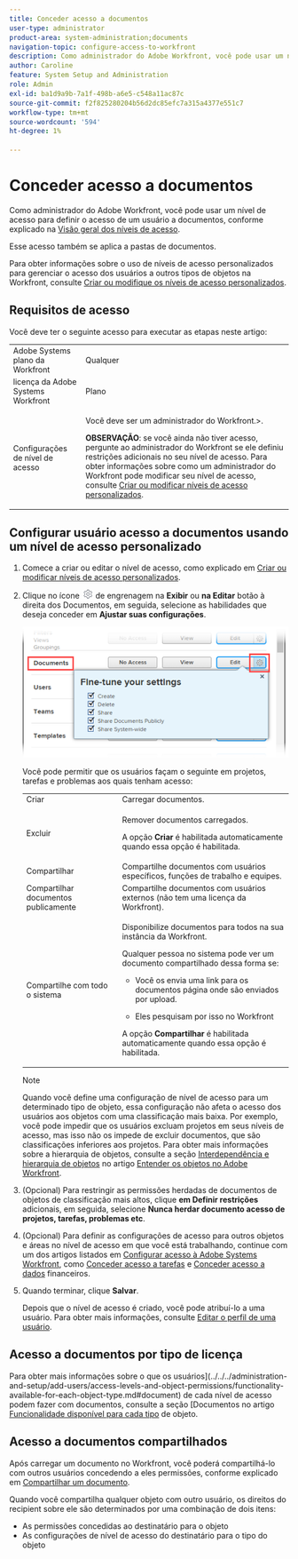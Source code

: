 ```yaml
---
title: Conceder acesso a documentos
user-type: administrator
product-area: system-administration;documents
navigation-topic: configure-access-to-workfront
description: Como administrador do Adobe Workfront, você pode usar um nível de acesso para definir o acesso de um usuário a documentos no Workfront.
author: Caroline
feature: System Setup and Administration
role: Admin
exl-id: ba1d9a9b-7a1f-498b-a6e5-c548a11ac87c
source-git-commit: f2f825280204b56d2dc85efc7a315a4377e551c7
workflow-type: tm+mt
source-wordcount: '594'
ht-degree: 1%

---
```


# Conceder acesso a documentos

Como administrador do Adobe Workfront, você pode usar um nível de acesso para definir o acesso de um usuário a documentos, conforme explicado na [Visão geral dos níveis de acesso](../../../administration-and-setup/add-users/access-levels-and-object-permissions/access-levels-overview.md).

Esse acesso também se aplica a pastas de documentos.

Para obter informações sobre o uso de níveis de acesso personalizados para gerenciar o acesso dos usuários a outros tipos de objetos na Workfront, consulte [Criar ou modifique os níveis de acesso personalizados](../../../administration-and-setup/add-users/configure-and-grant-access/create-modify-access-levels.md).

## Requisitos de acesso

Você deve ter o seguinte acesso para executar as etapas neste artigo:

<table style="table-layout:auto"> 
 <col> 
 <col> 
 <tbody> 
  <tr> 
   <td role="rowheader">Adobe Systems plano da Workfront</td> 
   <td>Qualquer</td> 
  </tr> 
  <tr> 
   <td role="rowheader">licença da Adobe Systems Workfront</td> 
   <td>Plano</td> 
  </tr> 
  <tr> 
   <td role="rowheader">Configurações de nível de acesso</td> 
   <td> <p>Você deve ser um administrador do Workfront.&gt;.</p> <p><b>OBSERVAÇÃO</b>: se você ainda não tiver acesso, pergunte ao administrador do Workfront se ele definiu restrições adicionais no seu nível de acesso. Para obter informações sobre como um administrador do Workfront pode modificar seu nível de acesso, consulte <a href="../../../administration-and-setup/add-users/configure-and-grant-access/create-modify-access-levels.md" class="MCXref xref" data-mc-variable-override="">Criar ou modificar níveis de acesso personalizados</a>.</p> </td> 
  </tr> 
 </tbody> 
</table>

## Configurar usuário acesso a documentos usando um nível de acesso personalizado

1. Comece a criar ou editar o nível de acesso, como explicado em [Criar ou modificar níveis de acesso personalizados](../../../administration-and-setup/add-users/configure-and-grant-access/create-modify-access-levels.md).
1. Clique no ícone ![](assets/gear-icon-settings.png) de engrenagem na **Exibir** ou **na Editar** botão à direita dos Documentos, em seguida, selecione as habilidades que deseja conceder em **Ajustar suas configurações**.

   ![documento_access.png](assets/document-access.png)

   Você pode permitir que os usuários façam o seguinte em projetos, tarefas e problemas aos quais tenham acesso:

   <table style="table-layout:auto"> 
    <col> 
    <col> 
    <tbody> 
     <tr> 
      <td role="rowheader">Criar</td> 
      <td>Carregar documentos.</td> 
     </tr> 
     <tr> 
      <td role="rowheader">Excluir</td> 
      <td> <p>Remover documentos carregados.</p> <p>A opção <b>Criar</b> é habilitada automaticamente quando essa opção é habilitada.</p> </td> 
     </tr> 
     <tr> 
      <td role="rowheader">Compartilhar</td> 
      <td>Compartilhe documentos com usuários específicos, funções de trabalho e equipes.</td> 
     </tr> 
     <tr> 
      <td role="rowheader">Compartilhar documentos publicamente</td> 
      <td>Compartilhe documentos com usuários externos (não tem uma licença da Workfront).</td> 
     </tr> 
     <tr> 
      <td role="rowheader">Compartilhe com todo o sistema</td> 
      <td> <p>Disponibilize documentos para todos na sua instância da Workfront.</p> <p>Qualquer pessoa no sistema pode ver um documento compartilhado dessa forma se:</p> 
       <ul> 
        <li> <p>Você os envia uma link para os documentos página onde são enviados por upload.</p> </li> 
        <li> <p>Eles pesquisam por isso no Workfront</p> </li> 
       </ul> <p>A opção <b>Compartilhar</b> é habilitada automaticamente quando essa opção é habilitada.</p> </td> 
     </tr> 
    </tbody> 
   </table>

   >[!NOTE]
   >
   >Quando você define uma configuração de nível de acesso para um determinado tipo de objeto, essa configuração não afeta o acesso dos usuários aos objetos com uma classificação mais baixa. Por exemplo, você pode impedir que os usuários excluam projetos em seus níveis de acesso, mas isso não os impede de excluir documentos, que são classificações inferiores aos projetos. Para obter mais informações sobre a hierarquia de objetos, consulte a seção [Interdependência e hierarquia de objetos](../../../workfront-basics/navigate-workfront/workfront-navigation/understand-objects.md#understanding-interdependency-and-hierarchy-of-objects) no artigo [Entender os objetos no Adobe Workfront](../../../workfront-basics/navigate-workfront/workfront-navigation/understand-objects.md).

1. (Opcional) Para restringir as permissões herdadas de documentos de objetos de classificação mais altos, clique **em Definir restrições** adicionais, em seguida, selecione **Nunca herdar documento acesso de projetos, tarefas, problemas etc**.
1. (Opcional) Para definir as configurações de acesso para outros objetos e áreas no nível de acesso em que você está trabalhando, continue com um dos artigos listados em [Configurar acesso à Adobe Systems Workfront](../../../administration-and-setup/add-users/configure-and-grant-access/configure-access.md), como [Conceder acesso a tarefas](../../../administration-and-setup/add-users/configure-and-grant-access/grant-access-tasks.md) e [Conceder acesso a dados](../../../administration-and-setup/add-users/configure-and-grant-access/grant-access-financial.md) financeiros.
1. Quando terminar, clique **Salvar**.

   Depois que o nível de acesso é criado, você pode atribuí-lo a uma usuário. Para obter mais informações, consulte [Editar o perfil de uma usuário](../../../administration-and-setup/add-users/create-and-manage-users/edit-a-users-profile.md).

## Acesso a documentos por tipo de licença

Para obter mais informações sobre o que os usuários](../../../administration-and-setup/add-users/access-levels-and-object-permissions/functionality-available-for-each-object-type.md#document) de cada nível de acesso podem fazer com documentos, consulte a seção [Documentos no artigo [Funcionalidade disponível para cada tipo](../../../administration-and-setup/add-users/access-levels-and-object-permissions/functionality-available-for-each-object-type.md) de objeto.

## Acesso a documentos compartilhados

Após carregar um documento no Workfront, você poderá compartilhá-lo com outros usuários concedendo a eles permissões, conforme explicado em [Compartilhar um documento](../../../workfront-basics/grant-and-request-access-to-objects/document-permissions.md).

<!--
If you make changes here, make them also in the "Grant access to" articles where this snippet had to be converted to text:
* reports, dashboards, and calendars
* financial data<
* issue
-->

Quando você compartilha qualquer objeto com outro usuário, os direitos do recipient sobre ele são determinados por uma combinação de dois itens:

* As permissões concedidas ao destinatário para o objeto
* As configurações de nível de acesso do destinatário para o tipo do objeto

